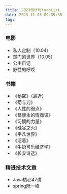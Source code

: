 ```yaml
---
title: 2023倒计时todoList
date: 2023-11-03 09:35:35
tag:
---
```


### 电影

- 私人定制（10.04）
- 楚门的世界（10.05）
- 公主日记
- 野性的呼唤



### 书籍

- 《秘密》（最近）
- 《菊与刀》
- 《人性的弱点》
- 《蔡康永的情商课》
- 《习惯的力量》
- 《硅谷之火》
- 《平凡世界》
- 《活着》
- 《牛奶可乐经济学》
- 《长安诗选》


### 精进技术文章

- Java核心47讲
- spring阮一峰